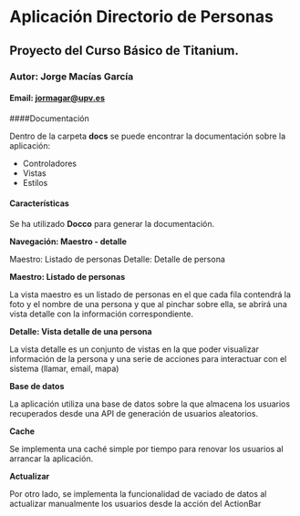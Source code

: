 # Aplicación Directorio de Personas
## Proyecto del Curso Básico de Titanium.
### Autor: Jorge Macías García
#### Email: jormagar@upv.es

####Documentación

Dentro de la carpeta **docs** se puede encontrar la documentación sobre la aplicación:

- Controladores
- Vistas
- Estilos

#### Características

Se ha utilizado **Docco** para generar la documentación.

**Navegación: Maestro - detalle**

Maestro: Listado de personas
Detalle: Detalle de persona

**Maestro: Listado de personas**

La vista maestro es un listado de personas en el que cada fila contendrá la foto y el nombre de una persona y que al pinchar sobre ella, se abrirá una vista detalle con la información correspondiente.

**Detalle: Vista detalle de una persona**

La vista detalle es un conjunto de vistas en la que poder visualizar información de la persona y una serie de acciones para interactuar con el sistema (llamar, email, mapa)

**Base de datos**

La aplicación utiliza una base de datos sobre la que almacena los usuarios recuperados desde una API de generación de usuarios aleatorios.

**Cache**

Se implementa una caché simple por tiempo para renovar los usuarios al arrancar la aplicación.

**Actualizar**

Por otro lado, se implementa la funcionalidad de vaciado de datos al actualizar manualmente los usuarios desde la acción del ActionBar